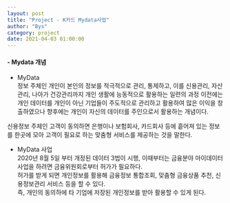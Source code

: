 ```yaml
---
layout: post
title: "Project - K카드 Mydata사업"
author: "Bys"
category: project
date: 2021-04-03 01:00:00
---
```


#### **- Mydata 개념**   
- MyData  
정보 주체인 개인이 본인의 정보를 적극적으로 관리, 통제하고,  이를 신용관리, 자산관리, 나아가 건강관리까지 개인 생활에 능동적으로 활용하는 일련의 과정 이전에는 개인 데이터를 개인이 아닌 기업들이 주도적으로 관리하고 활용하여 많은 이익을 창출하였으나 향후에는 개인이 자신의 데이터를 주인으로서 활용하는 개념이다.  

신용정보 주체인 고객이 동의하면 은행이나 보험회사, 카드회사 등에 흩어져 있는 정보를 한곳에 모아 고객이 필요로 하는 맞춤형 서비스를 제공하는 것을 말한다.  

- MyData 사업  
2020년 8월 5일 부터 개정된 데이터 3법이 시행, 이때부터는 금융분야 마이데이터 사업을 하려면 금융위원회로부터 허가가 필요하다.  
허가를 받게 되면 개인정보를 활용해 금융정보 통합조회, 맞춤형 금융상품 추천, 신용정보관리 서비스 등을 할 수 있다.  
즉, 개인의 동의하에 타 기업에 저장된 개인정보를 받아 활용할 수 있게 된다.  

<br><br>

